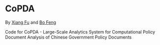 # CoPDA

By [Xiang Fu](https://xfu.fufoundation.co) and [Bo Feng](https://sites.google.com/view/bfeng/homepage)

Code for CoPDA - Large-Scale Analytics System for Computational Policy Document Analysis of Chinese Government Policy Documents
